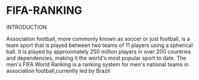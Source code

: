 # FIFA-RANKING
 INTRODUCTION
 
 Association football, more commonly known as soccer or just football, is a team sport that is played between two teams of 11 players using a spherical ball. It is played by approximately 250 million players in over 200 countries and dependencies, making it the world's most popular sport to date.  The men's FIFA World Ranking is a ranking system for men's national teams in association football,currently led by Brazil
